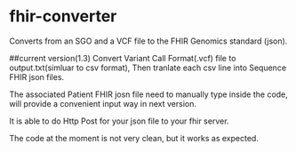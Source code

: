 # fhir-converter
Converts from an SGO and a VCF file to the FHIR Genomics standard (json).

##current version(1.3)
Convert Variant Call Format(.vcf) file to output.txt(simluar to csv format),
Then tranlate each csv line into Sequence FHIR json files.

The associated Patient FHIR josn file need to manually type inside the code,
will provide a convenient input way in next version.

It is able to do Http Post for your json file to your fhir server.

The code at the moment is not very clean, but it works as expected.
